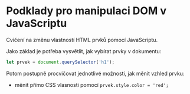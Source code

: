 # Podklady pro manipulaci DOM v JavaScriptu

Cvičení na změnu vlastností HTML prvků pomocí JavaScriptu.

Jako základ je potřeba vysvětlit, jak vybírat prvky v dokumentu:

```javascript
let prvek = document.querySelector('h1');
```

Potom postupně procvičovat jednotlivé možnosti, jak měnit vzhled prvku:

* měnit přímo CSS vlasnosti pomocí ```prvek.style.color = 'red';```
